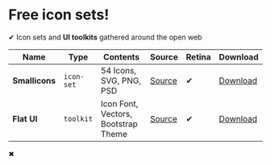 # Free icon sets!

✔ Icon sets and **UI toolkits** gathered around the open web

Name|Type|Contents|Source|Retina|Download
---|---|---|---|---|---
**Smallicons**|`icon-set`|54 Icons, SVG, PNG, PSD|[Source](http://www.smashingmagazine.com/2013/11/29/freebie-smallicons-icon-set/)|✔|[Download](https://github.com/bevacqua/icon-sets/raw/master/sets/smashing-freebie-smallicons-icon-set.zip)
**Flat UI**|`toolkit`|Icon Font, Vectors, Bootstrap Theme|[Source](http://designmodo.github.io/Flat-UI/)|✔|[Download](https://github.com/designmodo/Flat-UI/archive/master.zip)

✖
